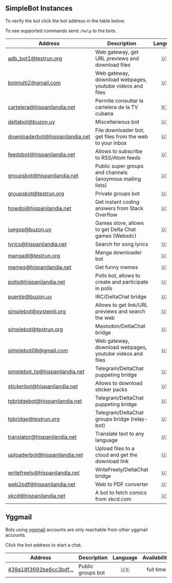 ## SimpleBot Instances

To verify the bot click the bot address in the table below.

To see supported commands send `/help` to the bots.

| Address                           | Description                                                 | Language | Availability | Administrator |
| ------------------------------    | ----------------------------------------------------------- | :------: | :----------: | ------------- |
| [adb_bot1@testrun.org]            | Web gateway, get URL previews and download files            | 🇺🇸       | full time    | [adbenitez]   |
| botmulti2@gmail.com               | Web gateway, download webpages, youtube videos and files    | 🇺🇸       | 20d/month    | [Jonathan]    |
| [cartelera@hispanilandia.net]     | Permite consultar la cartelera de la TV cubana              | 🇪🇸       | full time    | [adbenitez]   |
| [deltabot@buzon.uy]               | Miscellaneous bot                                           | 🇺🇸       | full time    | [adbenitez]   |
| [downloaderbot@hispanilandia.net] | File downloader bot, get files from the web to your inbox   | 🇺🇸       | full time    | [adbenitez]   |
| [feedsbot@hispanilandia.net]      | Allows to subscribe to RSS/Atom feeds                       | 🇺🇸       | full time    | [adbenitez]   |
| [groupsbot@hispanilandia.net]     | Public super groups and channels (anoymous mailing lists)   | 🇺🇸       | full time    | [adbenitez]   |
| [groupsbot@testrun.org]           | Private groups bot                                          | 🇺🇸       | full time    | [adbenitez]   |
| [howdoi@hispanilandia.net]        | Get instant coding answers from Stack Overflow              | 🇺🇸       | full time    | [adbenitez]   |
| [juegos@buzon.uy]                 | Games store, allows to get Delta Chat games (Webxdc)        | 🇺🇸       | full time    | [adbenitez]   |
| [lyrics@hispanilandia.net]        | Search for song lyrics                                      | 🇺🇸       | full time    | [adbenitez]   |
| [mangadl@testrun.org]             | Manga downloader bot                                        | 🇺🇸       | full time    | [adbenitez]   |
| [memes@hispanilandia.net]         | Get funny memes                                             | 🇺🇸       | full time    | [adbenitez]   |
| [polls@hispanilandia.net]         | Polls bot, allows to create and participate in polls        | 🇺🇸       | full time    | [adbenitez]   |
| [puente@buzon.uy]                 | IRC/DeltaChat bridge                                        | 🇺🇸       | invite-only  | [adbenitez]   |
| [simplebot@systemli.org]          | Allows to get link/URL previews and search the web          | 🇺🇸       | full time    | [adbenitez]   |
| [simplebot@testrun.org]           | Mastodon/DeltaChat bridge                                   | 🇺🇸       | full time    | [adbenitez]   |
| [simplebot08@gmail.com]           | Web gateway, download webpages, youtube videos and files    | 🇺🇸       | 20d/month    | [adbenitez]   |
| simplebot_tg@hispanilandia.net    | Telegram/DeltaChat puppeting bridge                         | 🇺🇸       | full time    | [Yordante]    |
| [stickerbot@hispanilandia.net]    | Allows to download sticker packs                            | 🇺🇸       | full time    | [adbenitez]   |
| tgbridgebot@hispanilandia.net     | Telegram/DeltaChat puppeting bridge                         | 🇺🇸       | full time    | [Nelson]      |
| [tgbridge@testrun.org]            | Telegram/DeltaChat groups bridge (relay-bot)                | 🇺🇸       | full time    | [adbenitez]   |
| [translator@hispanilandia.net]    | Translate text to any language                              | 🇺🇸       | full time    | [adbenitez]   |
| [uploaderbot@hispanilandia.net]   | Upload files to a cloud and get the download link           | 🇺🇸       | full time    | [adbenitez]   |
| [writefreely@hispanilandia.net]   | WriteFreely/DeltaChat bridge                                | 🇺🇸       | full time    | [adbenitez]   |
| [web2pdf@hispanilandia.net]       | Web to PDF converter                                        | 🇺🇸       | full time    | [adbenitez]   |
| [xkcd@hispanilandia.net]          | A bot to fetch comics from xkcd.com                         | 🇺🇸       | full time    | [adbenitez]   |

## Yggmail

Bots using [yggmail](https://github.com/neilalexander/yggmail) accounts are only reachable from other yggmail accounts.

Click the bot address to start a chat.

| Address                   | Description                                | Language | Availability | Administrator |
| ------------------------- | ------------------------------------------ | :------: | :----------: | ------------- |
| [439a18f3692be6cc3bdf...] | Public groups bot                          | 🇺🇸       | full time    | [adbenitez]   |


[adbenitez]: mailto:adbenitez@nauta.cu
[Nelson]: mailto:nelsonr9608@nauta.cu
[Yordante]: mailto:aliandiaz94@nauta.cu
[Jonathan]: mailto:barbaro94@nauta.cu

[439a18f3692be6cc3bdf...]: mailto:439a18f3692be6cc3bdf724994d6027a1dc457ef8adf33d68564205c03b3ad46@yggmail

[adb_bot1@testrun.org]: OPENPGP4FPR:8D0025A5DDA22D50EB38A731DC8D7EB24BECDFEB#a=adb%5Fbot1%40testrun.org&n=www&i=N2ZpQ9wDKLq&s=lr1Z8T3TlOI
[cartelera@hispanilandia.net]: OPENPGP4FPR:D0E1D04F7CB4DF675FF40C16B8757470D98E7742#a=cartelera%40hispanilandia.net&n=Cartelera%20TV&i=bE_sYQa0JZD&s=eyf5eQIShJT
[deltabot@buzon.uy]: OPENPGP4FPR:C823D993CF37BF5D8C834F8F08505516CF8AB8C8#a=deltabot%40buzon.uy&n=Misc.%20Bot&i=YMorOP_2ppb&s=LX4bGaOhVu-
[feedsbot@hispanilandia.net]: OPENPGP4FPR:EDBCBD0131B2216D60F76FF46834D1E33169F00E#a=feedsbot%40hispanilandia.net&n=FeedsBot&i=7AYtkEyVmW8&s=1HWCvzIMM9M
[juegos@buzon.uy]: OPENPGP4FPR:23C3D34779D26212F8F881026C8A2274B6C11B81#a=juegos%40buzon.uy&n=GamesBot&i=aLZFIwsAVuU&s=6UtELfEWwCr
[howdoi@hispanilandia.net]: OPENPGP4FPR:118B1592A24183E6D1922F7C8A775F662D0B8DC4#a=howdoi%40hispanilandia.net&n=How%20do%20I%3F&i=JgugrCgP01u&s=7k9-7Z62Um7
[lyrics@hispanilandia.net]: OPENPGP4FPR:AAA362B3B891EDA4152DCF40D4A635364D5D9CA0#a=lyrics%40hispanilandia.net&n=LyricsBot&i=sM5oxC789zg&s=MyVVfdzw_cf
[memes@hispanilandia.net]: OPENPGP4FPR:2099C7D3744F3B62E0C11EE4CFED5478A92DA043#a=memes%40hispanilandia.net&n=Memes%20Bot&i=egz8nDAMV6q&s=oydmbu8ZV6j
[polls@hispanilandia.net]: OPENPGP4FPR:B47AB02369B0DC86C05E1F1825E7EB00BD917E8D#a=polls%40hispanilandia.net&n=PollsBot&i=4usXSVZ1y_q&s=s201RPZzEDW
[puente@buzon.uy]: OPENPGP4FPR:C329CB7A874F447E68D848E3EFBD8F4900871D0B#a=puente%40buzon.uy&n=IRC%20BRIDGE&i=VfVFWoRQnt-&s=oZ-qodJo7WG
[downloaderbot@hispanilandia.net]: OPENPGP4FPR:691D0D6C54B3EB3C7269DE06AFF7E6E40CA29CC6#a=downloaderbot%40hispanilandia.net&n=File%20Downloader&i=bKrjebiKATZ&s=rAhmRQERBa0
[uploaderbot@hispanilandia.net]: OPENPGP4FPR:9C9DA1499EDD478A80994B58C65D6348DFA09264#a=uploaderbot%40hispanilandia.net&n=File%20to%20Link&i=nB8AjS72u07&s=2WWEkH8MfBc
[simplebot@systemli.org]: OPENPGP4FPR:81B0247BFBB7E3BE20593EB0B0E0983481685179#a=simplebot%40systemli.org&n=www&i=d1JutH49hDH&s=F_Xd0SmbcXM
[simplebot@testrun.org]: OPENPGP4FPR:3CD6F460C18365C226A3115E5D5DCC2B68286A7A#a=simplebot%40testrun.org&n=MASTODON%20BRIDGE&i=vliFxNkyG5I&s=CEHn5i91saa
[translator@hispanilandia.net]: OPENPGP4FPR:F6948DDA3046531A190F26FBCBD3E8DC2F7924CB#a=translator%40hispanilandia.net&n=Translator%20Bot&i=wMuG5nircgB&s=Q4r26QE7prU
[writefreely@hispanilandia.net]: OPENPGP4FPR:B6F03DA7D8DF8EB6EE7E0D030A8E0B513E40D443#a=writefreely%40hispanilandia.net&n=WriteFreelyBot&i=r45fDGvqhcK&s=ZpEkv_FWyRl
[xkcd@hispanilandia.net]: OPENPGP4FPR:8CFCEA1E7CB8E914457D98E47AAD060AD1EBF992#a=xkcd%40hispanilandia.net&n=xkcd%20bot&i=pYj-Ex5wh-m&s=ktkqonTzmkK
[stickerbot@hispanilandia.net]: OPENPGP4FPR:505ABCB5FE466D5A74A0FD1A33B81CFE12CD0A8D#a=stickerbot%40hispanilandia.net&n=StickerBot&i=wM2bpwc2EzK&s=5YAwTNLcJhp
[web2pdf@hispanilandia.net]: OPENPGP4FPR:90F3B4441063F3C770FCD8FEE218583044B7032D#a=web2pdf%40hispanilandia.net&n=web2pdf&i=iX-CDo5AitT&s=NorJEYpieER
[simplebot08@gmail.com]: OPENPGP4FPR:D743E059A261B397BC55A4E7347793C64CBD3AEC#a=simplebot08%40gmail.com&n=www&i=bLfy8dtvC-6&s=FK5qeV71HpV
[downloaderbot@hispanilandia.net]: OPENPGP4FPR:83D90328467A9216D3244B5AA23F544DFED077E9#a=downloaderbot%40hispanilandia.net&n=File%20Downloader&i=v-cJnR80WCy&s=q6LqhqGfLR6
[groupsbot@hispanilandia.net]: OPENPGP4FPR:6185B0FC60681A7F06A31735070D21CEEB40B859#a=groupsbot%40hispanilandia.net&n=SuperGroupsBot&i=e_XiPctpNVS&s=1NRdaNor1Rc
[groupsbot@testrun.org]: OPENPGP4FPR:6FE1642916908F1AC9CC7557CC99CF5DDB92043C#a=groupsbot%40testrun.org&n=GroupsBot&i=AptcQCUYP3X&s=j6C75z6IKU8
[mangadl@testrun.org]: OPENPGP4FPR:8904D68A0B560EEEA20A06031BA3B5859361097B#a=mangadl%40testrun.org&n=MangaDownloader&i=fLXeIm7l2pP&s=Kpn1KG4fWiS
[tgbridge@testrun.org]: OPENPGP4FPR:05B5EF4667BF45AF8E437415DF14FC5F0C721EA8#a=tgbridge%40testrun.org&n=Telegram%20Bridge&i=68W2tEfJHrA&s=2wYVxvks-0M
